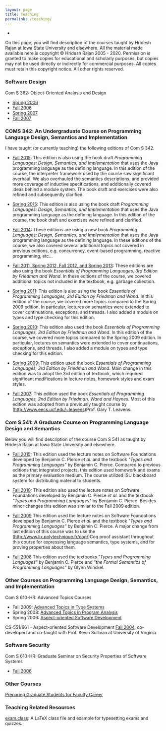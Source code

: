```yaml
---
layout: page
title: Teaching
permalink: /teaching/
---
```


*
On this page, you will find description of the courses taught by Hridesh Rajan
at Iowa State University and elsewhere. All the material made available here is
copyright &#169; Hridesh Rajan 2005 - 2020. Permission is granted to make
copies for educational and scholarly purposes, but copies may not be used
directly or indirectly for commercial purposes. All copies must retain this
copyright notice. All other rights reserved.
</p>

### Software Design

Com S 362: Object-Oriented Analysis and Design
* [Spring 2006](http://www.cs.iastate.edu/~hridesh/teaching/362/06/01/)
* [Fall 2006](http://www.cs.iastate.edu/~hridesh/teaching/362/06/02/)
* [Spring 2007](http://www.cs.iastate.edu/~hridesh/teaching/362/07/01/)
* [Fall 2007](http://www.cs.iastate.edu/~hridesh/teaching/362/07/02/)

### COMS 342: An Undergraduate Course on Programming Language Design, Semantics and Implementation

I have taught (or currently teaching) the following editions of Com S 342.

* [Fall 2015](http://bb.its.iastate.edu):
This edition is also using the book draft <EM>Programming Languages: Design, Semantics, 
and Implementation</EM> that uses the Java programming language as the defining language.
In this edition of the course, the interpreter framework used by the course saw significant
overhaul. We also overhauled the semantics descriptions, and provided more coverage of
inductive specifications, and additionally covered ideas behind a module system.
The book draft and exercises were also refined and subsequently clarified.


* [Spring 2015](http://bb.its.iastate.edu):
This edition is also using the book draft <EM>Programming Languages: Design, Semantics, and Implementation</EM>
that uses the Java programming language as the defining language. In this edition of the course,
the book draft and exercises were refined and clarified.


* [Fall 2014](http://bb.its.iastate.edu):
These editions are using a new book <EM>Programming Languages: Design, Semantics, and Implementation</EM>
that uses the Java programming language as the defining language. In these editions of the course,
we also covered several additional topics not covered in previous editions, e.g. concurrency,
event-based programming, reactive programming, etc...


* [Fall 2011, Spring 2012, Fall 2012, and Spring 2013](http://bb.its.iastate.edu):
These editions are also using the book <EM>Essentials of Programming Languages, 3rd Edition 
by Friedman and Wand</EM>. In these editions of the course, we covered additional topics
not included in the textbook, e.g. garbage collection.


* [Spring 2011](http://www.cs.iastate.edu/~hridesh/teaching/342/11/01):
This edition is also using the book <EM>Essentials of Programming Languages, 3rd Edition 
by Friedman and Wand</EM>. In this edition of the course, we covered more
topics compared to the Spring 2009 edition. In particular, lectures on semantics
were extended to cover continuations, exceptions, and threads. I also added a module
on types and type checking for this edition.



* [Spring 2010](http://www.cs.iastate.edu/~hridesh/teaching/342/10/01):
This edition also used the book <EM>Essentials of Programming Languages, 3rd Edition 
by Friedman and Wand</EM>. In this edition of the course, we covered more
topics compared to the Spring 2009 edition. In particular, lectures on semantics
were extended to cover continuations, exceptions, and threads. I also added a module
on types and type checking for this edition.



* [Spring 2009](http://www.cs.iastate.edu/~hridesh/teaching/342/09/01):
This edition used the book <EM>Essentials of Programming Languages, 3rd Edition 
by Friedman and Wand</EM>. Main change in this edition was to adopt the
3rd edition of textbook, which required significant modifications in lecture notes,
homework styles and exam styles.



* [Fall 2007](http://www.cs.iastate.edu/~hridesh/teaching/342/07/02):
This edition used the book <EM>Essentials of Programming Languages, 2nd Edition 
by Friedman, Wand and Haynes</EM>. Most of this edition was adopted from a
previously taught course by (http://www.eecs.ucf.edu/~leavens)Prof. Gary T. Leavens.

### Com S 541: A Graduate Course on Programming Language Design and Semantics

Below you will find description of the course
Com S 541 as taught by Hridesh Rajan
at Iowa State University and elsewhere.


* [Fall 2015](http://www.cs.iastate.edu/~hridesh/teaching/541/):
This edition used the lecture notes on Software Foundations developed by
Benjamin C. Pierce <EM>et al.</EM> and the textbook
<EM>&quot;Types and Programming Languages&quot;</EM> by Benjamin C. Pierce.
Compared to previous editions that integrated projects, this edition used
homework and exams as the primary evaluation medium.
The course utilized ISU blackboard system for distributing material to students.



<!--*
(http://www.cs.iastate.edu/~hridesh/teaching/541/2011/fall/)Fall 2011:
This edition is currently under construction. It will use the textbook
<EM>&quot;Types and Programming Languages&quot;</EM> by Benjamin C. Pierce.
-->

* [Fall 2010](http://www.cs.iastate.edu/~hridesh/teaching/541/2010/fall/):
This edition also used the lecture notes on Software Foundations developed by
Benjamin C. Pierce <EM>et al.</EM> and the textbook
<EM>&quot;Types and Programming Languages&quot;</EM> by Benjamin C. Pierce.
Besides minor changes this edition was similar to the Fall 2009 edition.


* [Fall 2009](http://www.cs.iastate.edu/~hridesh/teaching/541/2009/fall/)
This edition used the lecture notes on Software Foundations developed by
Benjamin C. Pierce <EM>et al.</EM> and the textbook
<EM>&quot;Types and Programming Languages&quot;</EM> by Benjamin C. Pierce.
A major change from last edition of this course was to use
the (http://www.lix.polytechnique.fr/coq/)Coq proof assistant
throughout this course for expressing language semantics, type systems, and
for proving properties about them.


* [Fall 2008](http://www.cs.iastate.edu/~hridesh/teaching/541/2008/fall/)
This edition used the textbooks
<EM>&quot;Types and Programming Languages&quot;</EM> by Benjamin C. Pierce
and
<EM>&quot;the Formal Semantics of Programming Languages&quot;</EM> by Glynn Winskel.

### Other Courses on Programming Language Design, Semantics, and Implementation

Com S 610-HR: Advanced Topics Courses

* Fall 2009: [Advanced Topics in Type Systems](http://www.cs.iastate.edu/~hridesh/teaching/610/09/fall/)
* Spring 2008: [Advanced Topics in Program Analysis](http://www.cs.iastate.edu/~hridesh/teaching/610/08/spring/)
* Spring 2006: [Aspect-oriented Software Development](http://www.cs.iastate.edu/~hridesh/teaching/610/06/01/)

CS-551/661 - Aspect-oriented Software Development [Fall 2004](http://www.cs.virginia.edu/~eos/cs651/),
co-developed and co-taught with Prof. Kevin Sullivan at University of Virginia

### Software Security

Com S 610-HR: Graduate Seminar on Security Properties of Software Systems
* [Fall 2006](http://www.cs.iastate.edu/~hridesh/teaching/610/06/02/)

### Other Courses

[Preparing Graduate Students for Faculty Career](http://www.cs.iastate.edu/~hridesh/teaching/pff/05/01)

### Teaching Related Resources

[exam.class](http://www.cs.iastate.edu/~hridesh/teaching/resources/examClass.tar.gz): 
A LaTeX class file and example for typesetting exams and quizzes.



